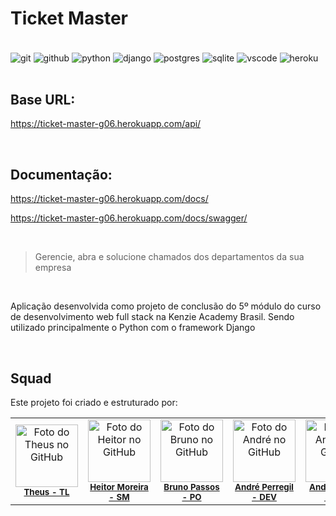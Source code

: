 # Ticket Master


<div style="display: inline_block"><br/>
    <img align="center" alt="git" src="https://img.shields.io/badge/GIT-E44C30?style=for-the-badge&logo=git&logoColor=white"/>
    <img align="center" alt="github" src="https://img.shields.io/badge/GitHub-100000?style=for-the-badge&logo=github&logoColor=white"/>
    <img align="center" alt="python" src="https://img.shields.io/badge/Python-3776AB?style=for-the-badge&logo=python&logoColor=white"/>
    <img align="center" alt="django" src="https://img.shields.io/badge/Django-092E20?style=for-the-badge&logo=django&logoColor=white"/>
    <img align="center" alt="postgres" src="https://img.shields.io/badge/PostgreSQL-316192?style=for-the-badge&logo=postgresql&logoColor=white"/>
    <img align="center" alt="sqlite" src="https://img.shields.io/badge/SQLite-07405E?style=for-the-badge&logo=sqlite&logoColor=white"/>
    <img align="center" alt="vscode" src="https://img.shields.io/badge/Visual_Studio_Code-0078D4?style=for-the-badge&logo=visual%20studio%20code&logoColor=white"/>
    <img align="center" alt="heroku" src="https://img.shields.io/badge/Heroku-430098?style=for-the-badge&logo=heroku&logoColor=white"/>
</div>

<br/>

## Base URL:

https://ticket-master-g06.herokuapp.com/api/

<br/>

## Documentação:

https://ticket-master-g06.herokuapp.com/docs/

https://ticket-master-g06.herokuapp.com/docs/swagger/

<br/>

> Gerencie, abra e solucione chamados dos departamentos da sua empresa

<br/>

Aplicação desenvolvida como projeto de conclusão do 5º módulo do curso de desenvolvimento web full stack na Kenzie Academy Brasil. Sendo utilizado principalmente o Python com o framework Django

<br/>

## Squad

Este projeto foi criado e estruturado por:

<table>
  <tr>
    <td align="center">
        <img src="https://avatars.githubusercontent.com/u/109465340?v=4" width="100px;" alt="Foto do Theus no GitHub"/><br>
        <sub>
          <a href="https://github.com/thdev-matheus" target="_blank"><b>Theus - TL</b></a>
        </sub>
    </td>
    <td align="center">
        <img src="https://avatars.githubusercontent.com/u/98765345?v=4" width="100px;" alt="Foto do Heitor no GitHub"/><br>
        <sub>
          <a href="https://github.com/ekheinn" target="_blank"><b>Heitor Moreira - SM</b></a>
        </sub>
    </td>
    <td align="center">
        <img src="https://avatars.githubusercontent.com/u/26532465?v=4" width="100px;" alt="Foto do Bruno no GitHub"/><br>
        <sub>
          <a href="https://github.com/brunopassos" target="_blank"><b>Bruno Passos - PO</b></a>
        </sub>
    </td>
    <td align="center">
        <img src="https://avatars.githubusercontent.com/u/99822818?v=4" width="100px;" alt="Foto do André no GitHub"/><br>
        <sub>
          <a href="https://github.com/AndrePerregil" target="_blank"><b>André Perregil - DEV</b></a>
        </sub>
    </td>
    <td align="center">
        <img src="https://avatars.githubusercontent.com/u/99337068?v=4" width="100px;" alt="Foto do André no GitHub"/><br>
        <sub>
          <a href="https://github.com/Andre-Volcov" target="_blank"><b>André Volcov - DEV</b></a>
        </sub>
    </td>
    
  </tr>
</table>
